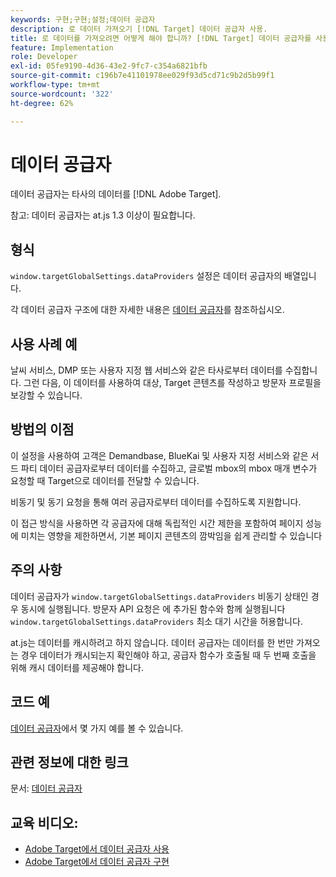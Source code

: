 ```yaml
---
keywords: 구현;구현;설정;데이터 공급자
description: 로 데이터 가져오기 [!DNL Target] 데이터 공급자 사용.
title: 로 데이터를 가져오려면 어떻게 해야 합니까? [!DNL Target] 데이터 공급자를 사용하십니까?
feature: Implementation
role: Developer
exl-id: 05fe9190-4d36-43e2-9fc7-c354a6821bfb
source-git-commit: c196b7e41101978ee029f93d5cd71c9b2d5b99f1
workflow-type: tm+mt
source-wordcount: '322'
ht-degree: 62%

---
```


# 데이터 공급자

데이터 공급자는 타사의 데이터를 [!DNL Adobe Target].

참고: 데이터 공급자는 at.js 1.3 이상이 필요합니다.

## 형식

`window.targetGlobalSettings.dataProviders` 설정은 데이터 공급자의 배열입니다.

각 데이터 공급자 구조에 대한 자세한 내용은 [데이터 공급자](https://developer.adobe.com/target/implement/client-side/atjs/atjs-functions/targetglobalsettings/)를 참조하십시오.

## 사용 사례 예

날씨 서비스, DMP 또는 사용자 지정 웹 서비스와 같은 타사로부터 데이터를 수집합니다. 그런 다음, 이 데이터를 사용하여 대상, Target 콘텐츠를 작성하고 방문자 프로필을 보강할 수 있습니다.

## 방법의 이점

이 설정을 사용하여 고객은 Demandbase, BlueKai 및 사용자 지정 서비스와 같은 서드 파티 데이터 공급자로부터 데이터를 수집하고, 글로벌 mbox의 mbox 매개 변수가 요청할 때 Target으로 데이터를 전달할 수 있습니다.

비동기 및 동기 요청을 통해 여러 공급자로부터 데이터를 수집하도록 지원합니다.

이 접근 방식을 사용하면 각 공급자에 대해 독립적인 시간 제한을 포함하여 페이지 성능에 미치는 영향을 제한하면서, 기본 페이지 콘텐츠의 깜박임을 쉽게 관리할 수 있습니다

## 주의 사항

데이터 공급자가 `window.targetGlobalSettings.dataProviders` 비동기 상태인 경우 동시에 실행됩니다. 방문자 API 요청은 에 추가된 함수와 함께 실행됩니다 `window.targetGlobalSettings.dataProviders` 최소 대기 시간을 허용합니다.

at.js는 데이터를 캐시하려고 하지 않습니다. 데이터 공급자는 데이터를 한 번만 가져오는 경우 데이터가 캐시되는지 확인해야 하고, 공급자 함수가 호출될 때 두 번째 호출을 위해 캐시 데이터를 제공해야 합니다.

## 코드 예

[데이터 공급자](https://developer.adobe.com/target/implement/client-side/atjs/atjs-functions/targetglobalsettings/)에서 몇 가지 예를 볼 수 있습니다.

## 관련 정보에 대한 링크

문서: [데이터 공급자](https://developer.adobe.com/target/implement/client-side/atjs/atjs-functions/targetglobalsettings/)

## 교육 비디오:

* [Adobe Target에서 데이터 공급자 사용](https://helpx.adobe.com/kr/target/kt/using/dataProviders-atjs-feature-video-use.html)
* [Adobe Target에서 데이터 공급자 구현](https://helpx.adobe.com/kr/target/kt/using/dataProviders-atjs-technical-video-implement.html)
